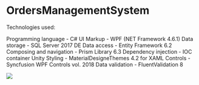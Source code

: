 # OrdersManagementSystem

Technologies used:

Programming language - C#
UI Markup - WPF (NET Framework 4.6.1)
Data storage - SQL Server 2017 DE
Data access - Entity Framework 6.2
Composing and navigation - Prism Library 6.3
Dependency injection - IOC container Unity 
Styling - MaterialDesigneThemes 4.2 for XAML
Controls - Syncfusion WPF Controls vol. 2018
Data validation - FluentValidation 8

<image src="https://github.com/StupeniNET/OrdersManagementSystem/blob/master/Screenshots/Dashboard.PNG"/>
